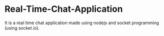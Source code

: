 # Real-Time-Chat-Application
It is a real time chat application made using nodejs and socket programming (using socket.io).
